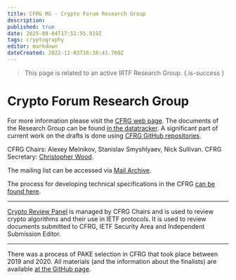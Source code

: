 ```yaml
---
title: CFRG RG - Crypto Forum Research Group
description: 
published: true
date: 2025-08-04T17:51:55.919Z
tags: cryptography
editor: markdown
dateCreated: 2022-11-03T16:38:41.760Z
---
```


> This page is related to an active IRTF Research Group.
{.is-success }


# Crypto Forum Research Group
For more information please visit the [CFRG web page](https://datatracker.ietf.org/rg/cfrg/about/). 
The documents of the Research Group can be found [in the datatracker](https://datatracker.ietf.org/rg/cfrg/documents/).
A significant part of current work on the drafts is done using [CFRG GitHub repositories](https://github.com/cfrg).

CFRG Chairs: Alexey Melnikov, Stanislav Smyshlyaev, Nick Sullivan.
CFRG Secretary: [Christopher Wood](https://datatracker.ietf.org/person/Christopher%20A.%20Wood).

The mailing list can be accessed via [Mail Archive](https://mailarchive.ietf.org/arch/browse/cfrg/).

The process for developing technical specifications in the CFRG [can be found here](/group/cfrg/CFRG-Process).

---

[Crypto Review Panel](/group/cfrg/CryptoPanel) is managed by CFRG Chairs and is used to review crypto algorithms and their use in IETF protocols. It is used to review documents submitted to CFRG, IETF Security Area and Independent Submission Editor.

---

There was a process of PAKE selection in CFRG that took place between 2019 and 2020. All materials (and the information about the finalists) are available [at the GitHub page](https://github.com/cfrg/pake-selection/).